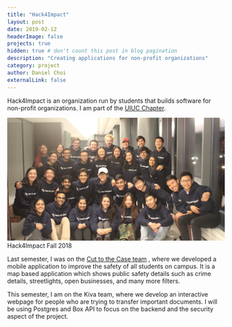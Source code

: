 ```yaml
---
title: "Hack4Impact"
layout: post
date: 2019-02-12
headerImage: false
projects: true
hidden: true # don't count this post in blog pagination
description: "Creating applications for non-profit organizations"
category: project
author: Daniel Choi
externalLink: false
---
```


<p>
    Hack4Impact is an organization run by students that builds software for non-profit organizations. I am part of the 
    <a href = "https://uiuc.hack4impact.org" target = "_blank">UIUC Chapter</a>.
</p>

<div class="breaker"></div>

<img class="image" src="../assets/images/fa18-team-3.jpg" alt="Hack4Impact Picture">
<figcaption class="caption">Hack4Impact Fall 2018</figcaption>

<div class="breaker"></div>

<p>
    Last semester, I was on the 
    <a href = "https://uiuc.hack4impact.org/projects/?name=c2tc-2" target = "_blank">Cut to the Case team</a>
    , where we developed a mobile application to improve the safety of all students on campus. It is a map based application which shows public safety details such as crime details, streetlights, open businesses, and many more filters.
</p>

<p>
    This semester, I am on the Kiva team, where we develop an interactive webpage for people who are trying to transfer important documents. I will be using Postgres and Box API to focus on the backend and the security aspect of the project.
</p>